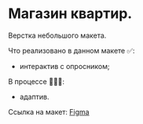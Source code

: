 # Магазин квартир.  
Верстка небольшого макета.  

Что реализовано в данном макете ✅:    
 - интерактив с опросником;  

В процессе 🧑🏻‍💻:    
 - адаптив.  
 
 Ссылка на макет: [Figma](https://www.figma.com/file/Z70ogcv3xvAIVi5BPE0ncF/%D0%9C%D0%B0%D0%B3%D0%B0%D0%B7%D0%B8%D0%BD-%D0%BA%D0%B2%D0%B0%D1%80%D1%82%D0%B8%D1%80-%2B?node-id=187%3A980)
